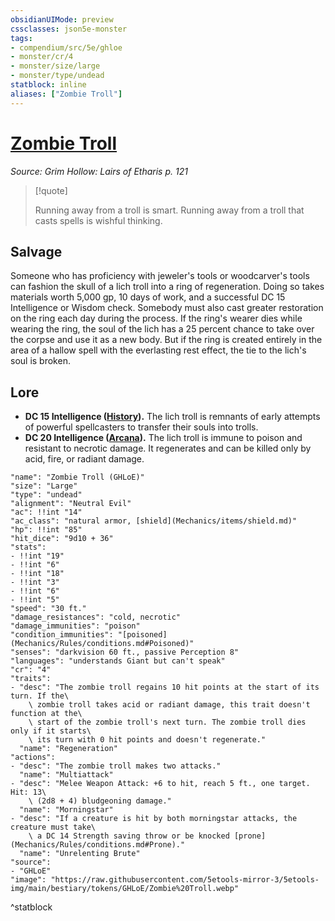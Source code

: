 ```yaml
---
obsidianUIMode: preview
cssclasses: json5e-monster
tags:
- compendium/src/5e/ghloe
- monster/cr/4
- monster/size/large
- monster/type/undead
statblock: inline
aliases: ["Zombie Troll"]
---
```

# [Zombie Troll](Mechanics\bestiary\undead/zombie-troll-ghloe.md)
*Source: Grim Hollow: Lairs of Etharis p. 121*  

> [!quote]  
> 
> Running away from a troll is smart. Running away from a troll that casts spells is wishful thinking.

## Salvage

Someone who has proficiency with jeweler's tools or woodcarver's tools can fashion the skull of a lich troll into a ring of regeneration. Doing so takes materials worth 5,000 gp, 10 days of work, and a successful DC 15 Intelligence or Wisdom check. Somebody must also cast greater restoration on the ring each day during the process. If the ring's wearer dies while wearing the ring, the soul of the lich has a 25 percent chance to take over the corpse and use it as a new body. But if the ring is created entirely in the area of a hallow spell with the everlasting rest effect, the tie to the lich's soul is broken.

## Lore

- **DC 15 Intelligence ([History](Mechanics/Rules/skills.md#History)).** The lich troll is remnants of early attempts of powerful spellcasters to transfer their souls into trolls.  
- **DC 20 Intelligence ([Arcana](Mechanics/Rules/skills.md#Arcana)).** The lich troll is immune to poison and resistant to necrotic damage. It regenerates and can be killed only by acid, fire, or radiant damage.  

```statblock
"name": "Zombie Troll (GHLoE)"
"size": "Large"
"type": "undead"
"alignment": "Neutral Evil"
"ac": !!int "14"
"ac_class": "natural armor, [shield](Mechanics/items/shield.md)"
"hp": !!int "85"
"hit_dice": "9d10 + 36"
"stats":
- !!int "19"
- !!int "6"
- !!int "18"
- !!int "3"
- !!int "6"
- !!int "5"
"speed": "30 ft."
"damage_resistances": "cold, necrotic"
"damage_immunities": "poison"
"condition_immunities": "[poisoned](Mechanics/Rules/conditions.md#Poisoned)"
"senses": "darkvision 60 ft., passive Perception 8"
"languages": "understands Giant but can't speak"
"cr": "4"
"traits":
- "desc": "The zombie troll regains 10 hit points at the start of its turn. If the\
    \ zombie troll takes acid or radiant damage, this trait doesn't function at the\
    \ start of the zombie troll's next turn. The zombie troll dies only if it starts\
    \ its turn with 0 hit points and doesn't regenerate."
  "name": "Regeneration"
"actions":
- "desc": "The zombie troll makes two attacks."
  "name": "Multiattack"
- "desc": "Melee Weapon Attack: +6 to hit, reach 5 ft., one target. Hit: 13\
    \ (2d8 + 4) bludgeoning damage."
  "name": "Morningstar"
- "desc": "If a creature is hit by both morningstar attacks, the creature must take\
    \ a DC 14 Strength saving throw or be knocked [prone](Mechanics/Rules/conditions.md#Prone)."
  "name": "Unrelenting Brute"
"source":
- "GHLoE"
"image": "https://raw.githubusercontent.com/5etools-mirror-3/5etools-img/main/bestiary/tokens/GHLoE/Zombie%20Troll.webp"
```
^statblock